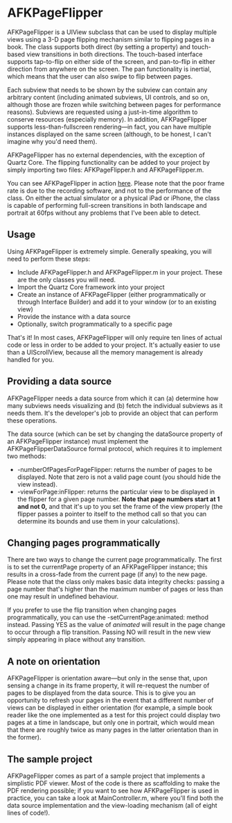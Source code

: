 AFKPageFlipper
==============

AFKPageFlipper is a UIView subclass that can be used to display multiple views using a 3-D page flipping mechanism similar to flipping pages in a book. The class supports both direct (by setting a property) and touch-based view transitions in both directions. The touch-based interface supports tap-to-flip on either side of the screen, and pan-to-flip in either direction from anywhere on the screen. The pan functionality is inertial, which means that the user can also swipe to flip between pages.

Each subview that needs to be shown by the subview can contain any arbitrary content (including animated subviews, UI controls, and so on, although those are frozen while switching between pages for performance reasons). Subviews are requested using a just-in-time algorithm to conserve resources (especially memory). In addition, AFKPageFlipper supports less-than-fullscreen rendering—in fact, you can have multiple instances displayed on the same screen (although, to be honest, I can't imagine why you'd need them).

AFKPageFlipper has no external dependencies, with the exception of Quartz Core. The flipping functionality can be added to your project by simply importing two files: AFKPageFlipper.h and AFKPageFlipper.m.

You can see AFKPageFlipper in action [here](http://screencast.com/t/0vo8rdGZ). Please note that the poor frame rate is due to the recording software, and not to the performance of the class. On either the actual simulator or a physical iPad or iPhone, the class is capable of performing full-screen transitions in both landscape and portrait at 60fps without any problems that I've been able to detect.


Usage
-----

Using AFKPageFlipper is extremely simple. Generally speaking, you will need to perform these steps:

* Include AFKPageFlipper.h and AFKPageFlipper.m in your project. These are the only classes you will need.
* Import the Quartz Core framework into your project
* Create an instance of AFKPageFlipper (either programmatically or through Interface Builder) and add it to your window (or to an existing view)
* Provide the instance with a data source
* Optionally, switch programmatically to a specific page

That's it! In most cases, AFKPageFlipper will only require ten lines of actual code or less in order to be added to your project. It's actually easier to use than a UIScrollView, because all the memory management is already handled for you.


Providing a data source
-----------------------

AFKPageFlipper needs a data source from which it can (a) determine how many subviews needs visualizing and (b) fetch the individual subviews as it needs them. It's the developer's job to provide an object that can perform these operations.

The data source (which can be set by changing the dataSource property of an AFKPageFlipper instance) must implement the AFKPageFlipperDataSource formal protocol, which requires it to implement two methods:

* -numberOfPagesForPageFlipper: returns the number of pages to be displayed. Note that zero is not a valid page count (you should hide the view instead).
* -viewForPage:inFlipper: returns the particular view to be displayed in the flipper for a given page number. **Note that page numbers start at 1 and not 0,** and that it's up to you set the frame of the view properly (the flipper passes a pointer to itself to the method call so that you can determine its bounds and use them in your calculations).


Changing pages programmatically
-------------------------------

There are two ways to change the current page programmatically. The first is to set the currentPage property of an AFKPageFlipper instance; this results in a cross-fade from the current page (if any) to the new page. Please note that the class only makes basic data integrity checks: passing a page number that's higher than the maximum number of pages or less than one may result in undefined behaviour.

If you prefer to use the flip transition when changing pages programmatically, you can use the -setCurrentPage:animated: method instead. Passing YES as the value of *animated* will result in the page change to occur through a flip transition. Passing NO will result in the new view simply appearing in place without any transition.


A note on orientation
---------------------

AFKPageFlipper is orientation aware—but only in the sense that, upon sensing a change in its frame property, it will re-request the number of pages to be displayed from the data source. This is to give you an opportunity to refresh your pages in the event that a different number of views can be displayed in either orientation (for example, a simple book reader like the one implemented as a test for this project could display two pages at a time in landscape, but only one in portrait, which would mean that there are roughly twice as many pages in the latter orientation than in the former).


The sample project
------------------

AFKPageFlipper comes as part of a sample project that implements a simplistic PDF viewer. Most of the code is there as scaffolding to make the PDF rendering possible; if you want to see how AFKPageFlipper is used in practice, you can take a look at MainController.m, where you'll find both the data source implementation and the view-loading mechanism (all of eight lines of code!).